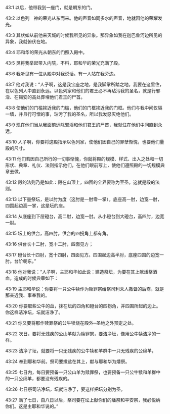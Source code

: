 <a id="1"></a>43:1  以后，他带我到一座门，就是朝东的门。  

<a id="2"></a>43:2  以色列　神的荣光从东而来。他的声音如同多水的声音，地就因他的荣耀发光。  

<a id="3"></a>43:3  其状如从前他来灭城的时候我所见的异象。那异象如我在迦巴鲁河边所见的异象，我就俯伏在地。  

<a id="4"></a>43:4  耶和华的荣光从朝东的门照入殿中。  

<a id="5"></a>43:5  灵将我举起带入内院，不料，耶和华的荣光充满了殿。  

<a id="6"></a>43:6  我听见有一位从殿中对我说话。有一人站在我旁边。  

<a id="7"></a>43:7  他对我说：“人子啊，这是我宝座之地，是我脚掌所踏之地。我要在这里住，在以色列人中直到永远。以色列家和他们的君王必不再玷污我的圣名，就是行邪淫、在锡安的高处葬埋他们君王的尸首。  

<a id="8"></a>43:8  使他们的门槛挨近我的门槛，他们的门框挨近我的门框。他们与我中间仅隔一墙，并且行可憎的事，玷污了我的圣名，所以我发怒灭绝他们。  

<a id="9"></a>43:9  现在他们当从我面前远除邪淫和他们君王的尸首，我就住在他们中间直到永远。  

<a id="10"></a>43:10  人子啊，你要将这殿指示以色列家，使他们因自己的罪孽惭愧，也要他们量殿的尺寸。  

<a id="11"></a>43:11  他们若因自己所行的一切事惭愧，你就将殿的规模、样式、出入之处和一切形状、典章、礼仪、法则指示他们，在他们眼前写上，使他们遵照殿的一切规模典章去做。  

<a id="12"></a>43:12  殿的法则乃是如此：殿在山顶上，四围的全界要称为至圣。这就是殿的法则。  

<a id="13"></a>43:13  以下量祭坛，是以肘为度（这肘是一肘零一掌）。底座高一肘，边宽一肘，四围起边高一掌，这是坛的座。  

<a id="14"></a>43:14  从底座到下层磴台，高二肘，边宽一肘。从小磴台到大磴台，高四肘，边宽一肘。  

<a id="15"></a>43:15  坛上的供台，高四肘。供台的四拐角上都有角。  

<a id="16"></a>43:16  供台长十二肘，宽十二肘，四面见方；  

<a id="17"></a>43:17  磴台长十四肘，宽十四肘，四面见方。四围起边高半肘，底座四围的边宽一肘。台阶朝东。”  

<a id="18"></a>43:18  他对我说：“人子啊，主耶和华如此说：建造祭坛，为要在其上献燔祭洒血，造成的时候典章如下：  

<a id="19"></a>43:19  主耶和华说：你要将一只公牛犊作为赎罪祭给祭司利未人撒督的后裔，就是那亲近我、事奉我的。  

<a id="20"></a>43:20  你要取些公牛的血，抹在坛的四角和磴台的四拐角，并四围所起的边上。你这样洁净坛，坛就洁净了。  

<a id="21"></a>43:21  你又要将那作赎罪祭的公牛犊烧在殿外─圣地之外预定之处。  

<a id="22"></a>43:22  次日，要将无残疾的公山羊献为赎罪祭，要洁净坛，像用公牛犊洁净的一样。  

<a id="23"></a>43:23  洁净了坛，就要将一只无残疾的公牛犊和羊群中一只无残疾的公绵羊，  

<a id="24"></a>43:24  奉到耶和华前。祭司要撒盐在其上，献与耶和华为燔祭。  

<a id="25"></a>43:25  七日内，每日要预备一只公山羊为赎罪祭，也要预备一只公牛犊和羊群中的一只公绵羊，都要没有残疾的。  

<a id="26"></a>43:26  七日祭司洁净坛，坛就洁净了，要这样把坛分别为圣。  

<a id="27"></a>43:27  满了七日，自八日以后，祭司要在坛上献你们的燔祭和平安祭，我必悦纳你们。这是主耶和华说的。”  
